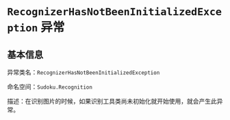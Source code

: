 ﻿# `RecognizerHasNotBeenInitializedException` 异常
## 基本信息

异常类名：`RecognizerHasNotBeenInitializedException`

命名空间：`Sudoku.Recognition`

描述：在识别图片的时候，如果识别工具类尚未初始化就开始使用，就会产生此异常。

